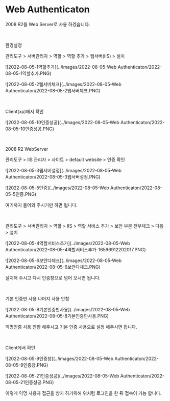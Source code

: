 # Web Authenticaton

2008 R2를 Web Server로 사용 하겠습니다.

<br>

환경설정

관리도구 > 서버관리자 > 역할 > 역할  추가 > 웹서버(IIS) > 설치

![2022-08-05-1역할추가](../images/2022-08-05-Web Authenticaton/2022-08-05-1역할추가.PNG)

![2022-08-05-2웹서버체크](../images/2022-08-05-Web Authenticaton/2022-08-05-2웹서버체크.PNG)

<br>

Client(xp)에서 확인

![2022-08-05-10인증성공](../images/2022-08-05-Web Authenticaton/2022-08-05-10인증성공.PNG)

<br>

2008 R2 WebServer

관리도구 > IIS 관리자 > 사이트 > default website > 인증 확인

![2022-08-05-3웹서버설정](../images/2022-08-05-Web Authenticaton/2022-08-05-3웹서버설정.PNG)

![2022-08-05-5인증](../images/2022-08-05-Web Authenticaton/2022-08-05-5인증.PNG)

여기까지 들어와 주시기만 하면 됩니다.

<br>

관리도구 > 서버관리자 > 역할 > IIS > 역할 서비스 추가 > 보안 부분 전부체크 > 다음 > 설치

![2022-08-05-4역할서비스추가](../images/2022-08-05-Web Authenticaton/2022-08-05-4역할서비스추가-16596912202017.PNG)

![2022-08-05-6보안다체크](../images/2022-08-05-Web Authenticaton/2022-08-05-6보안다체크.PNG)

설치해 주시고 다시 인증창으로 넘어 오시면 됩니다.

<br>

기본 인증만 사용 나머지 사용 안함

![2022-08-05-8기본인증만사용](../images/2022-08-05-Web Authenticaton/2022-08-05-8기본인증만사용.PNG)

익명인증 사용 안함 해주시고 기본 인증 사용으로 설정 해주시면 됩니다.

<br>

Client에서 확인

![2022-08-05-9인증창](../images/2022-08-05-Web Authenticaton/2022-08-05-9인증창.PNG)

![2022-08-05-21인증성공](../images/2022-08-05-Web Authenticaton/2022-08-05-21인증성공.PNG)

이렇게 익명 사용자 접근을 방지 하기위해 위처럼 로그인을 한 뒤 접속이 가능 합니다.

<br>





